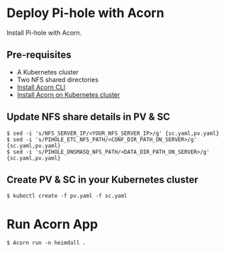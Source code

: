 # Deploy Pi-hole with Acorn
Install Pi-hole with Acorn.

## Pre-requisites
- A Kubernetes cluster
- Two NFS shared directories
- [Install Acorn CLI](https://docs.acorn.io/installation/installing#acorn-cli)
- [Install Acorn on Kubernetes cluster](https://docs.acorn.io/installation/installing#installing-acorn-onto-kubernetes-clusters)

## Update NFS share details in PV & SC
```
$ sed -i 's/NFS_SERVER_IP/<YOUR_NFS_SERVER_IP>/g' {sc.yaml,pv.yaml}
$ sed -i 's/PIHOLE_ETC_NFS_PATH/<CONF_DIR_PATH_ON_SERVER>/g' {sc.yaml,pv.yaml}
$ sed -i 's/PIHOLE_DNSMASQ_NFS_PATH/<DATA_DIR_PATH_ON_SERVER>/g' {sc.yaml,pv.yaml}
```

## Create PV & SC in your Kubernetes cluster
```
$ kubectl create -f pv.yaml -f sc.yaml
```

# Run Acorn App
```
$ Acorn run -n heimdall .
```
